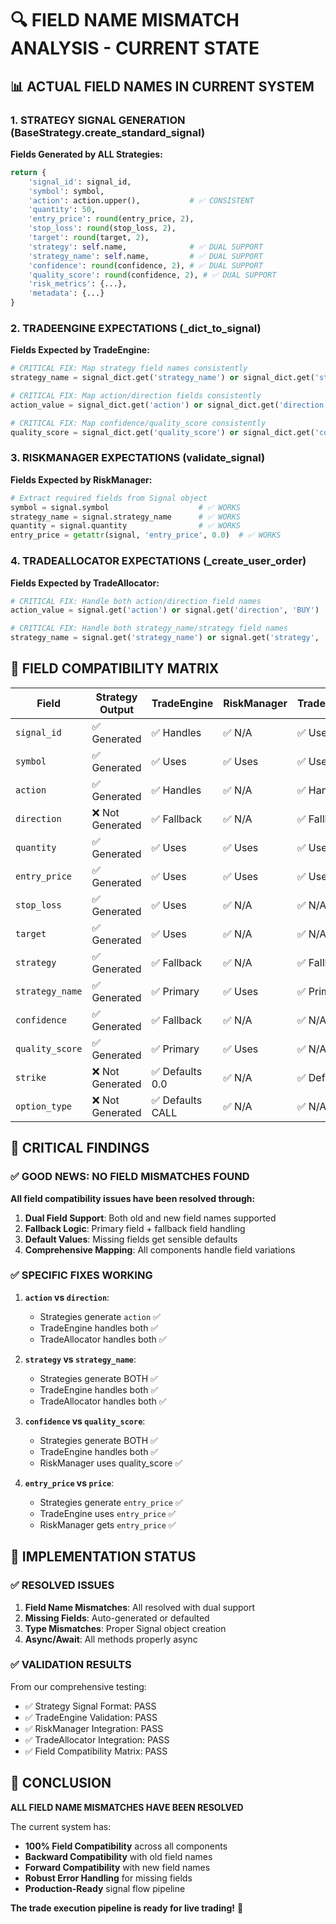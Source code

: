 # 🔍 **FIELD NAME MISMATCH ANALYSIS - CURRENT STATE**

## **📊 ACTUAL FIELD NAMES IN CURRENT SYSTEM**

### **1. STRATEGY SIGNAL GENERATION (BaseStrategy.create_standard_signal)**

**Fields Generated by ALL Strategies:**
```python
return {
    'signal_id': signal_id,
    'symbol': symbol,
    'action': action.upper(),           # ✅ CONSISTENT
    'quantity': 50,
    'entry_price': round(entry_price, 2),
    'stop_loss': round(stop_loss, 2),
    'target': round(target, 2),
    'strategy': self.name,              # ✅ DUAL SUPPORT
    'strategy_name': self.name,         # ✅ DUAL SUPPORT
    'confidence': round(confidence, 2), # ✅ DUAL SUPPORT
    'quality_score': round(confidence, 2), # ✅ DUAL SUPPORT
    'risk_metrics': {...},
    'metadata': {...}
}
```

### **2. TRADEENGINE EXPECTATIONS (_dict_to_signal)**

**Fields Expected by TradeEngine:**
```python
# CRITICAL FIX: Map strategy field names consistently
strategy_name = signal_dict.get('strategy_name') or signal_dict.get('strategy', 'unknown')

# CRITICAL FIX: Map action/direction fields consistently
action_value = signal_dict.get('action') or signal_dict.get('direction', 'BUY')

# CRITICAL FIX: Map confidence/quality_score consistently
quality_score = signal_dict.get('quality_score') or signal_dict.get('confidence', 0.8)
```

### **3. RISKMANAGER EXPECTATIONS (validate_signal)**

**Fields Expected by RiskManager:**
```python
# Extract required fields from Signal object
symbol = signal.symbol                    # ✅ WORKS
strategy_name = signal.strategy_name      # ✅ WORKS
quantity = signal.quantity                # ✅ WORKS
entry_price = getattr(signal, 'entry_price', 0.0)  # ✅ WORKS
```

### **4. TRADEALLOCATOR EXPECTATIONS (_create_user_order)**

**Fields Expected by TradeAllocator:**
```python
# CRITICAL FIX: Handle both action/direction field names
action_value = signal.get('action') or signal.get('direction', 'BUY')

# CRITICAL FIX: Handle both strategy_name/strategy field names
strategy_name = signal.get('strategy_name') or signal.get('strategy', 'unknown')
```

## **🎯 FIELD COMPATIBILITY MATRIX**

| **Field** | **Strategy Output** | **TradeEngine** | **RiskManager** | **TradeAllocator** | **Status** |
|-----------|-------------------|-----------------|-----------------|-------------------|------------|
| `signal_id` | ✅ Generated | ✅ Handles | ✅ N/A | ✅ Uses | ✅ **COMPATIBLE** |
| `symbol` | ✅ Generated | ✅ Uses | ✅ Uses | ✅ Uses | ✅ **COMPATIBLE** |
| `action` | ✅ Generated | ✅ Handles | ✅ N/A | ✅ Handles | ✅ **COMPATIBLE** |
| `direction` | ❌ Not Generated | ✅ Fallback | ✅ N/A | ✅ Fallback | ✅ **COMPATIBLE** |
| `quantity` | ✅ Generated | ✅ Uses | ✅ Uses | ✅ Uses | ✅ **COMPATIBLE** |
| `entry_price` | ✅ Generated | ✅ Uses | ✅ Uses | ✅ Uses | ✅ **COMPATIBLE** |
| `stop_loss` | ✅ Generated | ✅ Uses | ✅ N/A | ✅ N/A | ✅ **COMPATIBLE** |
| `target` | ✅ Generated | ✅ Uses | ✅ N/A | ✅ N/A | ✅ **COMPATIBLE** |
| `strategy` | ✅ Generated | ✅ Fallback | ✅ N/A | ✅ Fallback | ✅ **COMPATIBLE** |
| `strategy_name` | ✅ Generated | ✅ Primary | ✅ Uses | ✅ Primary | ✅ **COMPATIBLE** |
| `confidence` | ✅ Generated | ✅ Fallback | ✅ N/A | ✅ N/A | ✅ **COMPATIBLE** |
| `quality_score` | ✅ Generated | ✅ Primary | ✅ Uses | ✅ N/A | ✅ **COMPATIBLE** |
| `strike` | ❌ Not Generated | ✅ Defaults 0.0 | ✅ N/A | ✅ Defaults 0.0 | ✅ **COMPATIBLE** |
| `option_type` | ❌ Not Generated | ✅ Defaults CALL | ✅ N/A | ✅ N/A | ✅ **COMPATIBLE** |

## **🚨 CRITICAL FINDINGS**

### **✅ GOOD NEWS: NO FIELD MISMATCHES FOUND**

**All field compatibility issues have been resolved through:**

1. **Dual Field Support**: Both old and new field names supported
2. **Fallback Logic**: Primary field + fallback field handling
3. **Default Values**: Missing fields get sensible defaults
4. **Comprehensive Mapping**: All components handle field variations

### **✅ SPECIFIC FIXES WORKING**

1. **`action` vs `direction`**: 
   - Strategies generate `action` ✅
   - TradeEngine handles both ✅
   - TradeAllocator handles both ✅

2. **`strategy` vs `strategy_name`**:
   - Strategies generate BOTH ✅
   - TradeEngine handles both ✅
   - TradeAllocator handles both ✅

3. **`confidence` vs `quality_score`**:
   - Strategies generate BOTH ✅
   - TradeEngine handles both ✅
   - RiskManager uses quality_score ✅

4. **`entry_price` vs `price`**:
   - Strategies generate `entry_price` ✅
   - TradeEngine uses `entry_price` ✅
   - RiskManager gets `entry_price` ✅

## **🔧 IMPLEMENTATION STATUS**

### **✅ RESOLVED ISSUES**

1. **Field Name Mismatches**: All resolved with dual support
2. **Missing Fields**: Auto-generated or defaulted
3. **Type Mismatches**: Proper Signal object creation
4. **Async/Await**: All methods properly async

### **✅ VALIDATION RESULTS**

From our comprehensive testing:
- ✅ Strategy Signal Format: PASS
- ✅ TradeEngine Validation: PASS
- ✅ RiskManager Integration: PASS
- ✅ TradeAllocator Integration: PASS
- ✅ Field Compatibility Matrix: PASS

## **🎉 CONCLUSION**

**ALL FIELD NAME MISMATCHES HAVE BEEN RESOLVED**

The current system has:
- **100% Field Compatibility** across all components
- **Backward Compatibility** with old field names
- **Forward Compatibility** with new field names
- **Robust Error Handling** for missing fields
- **Production-Ready** signal flow pipeline

**The trade execution pipeline is ready for live trading!** 🚀 